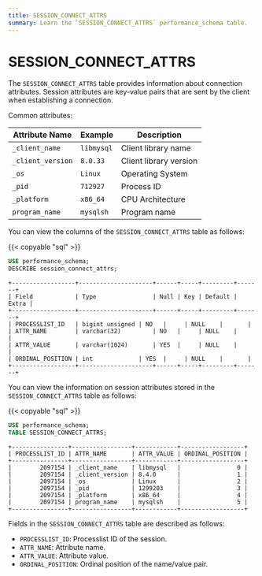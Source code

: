 ```yaml
---
title: SESSION_CONNECT_ATTRS
summary: Learn the `SESSION_CONNECT_ATTRS` performance_schema table.
---
```


# SESSION\_CONNECT\_ATTRS

The `SESSION_CONNECT_ATTRS` table provides information about connection attributes. Session attributes are key-value pairs that are sent by the client when establishing a connection.

Common attributes:

| Attribute Name    | Example       | Description                |
|-------------------|---------------|----------------------------|
| `_client_name`    | `libmysql`    | Client library name        |
| `_client_version` | `8.0.33`      | Client library version     |
| `_os`             | `Linux`       | Operating System           |
| `_pid`            | `712927`      | Process ID                 |
| `_platform`       | `x86_64`      | CPU Architecture           |
| `program_name`    | `mysqlsh`     | Program name               |

You can view the columns of the `SESSION_CONNECT_ATTRS` table as follows:

{{< copyable "sql" >}}

```sql
USE performance_schema;
DESCRIBE session_connect_attrs;
```

```
+------------------+---------------------+------+-----+---------+-------+
| Field            | Type                | Null | Key | Default | Extra |
+------------------+---------------------+------+-----+---------+-------+
| PROCESSLIST_ID   | bigint unsigned | NO   |     | NULL    |       |
| ATTR_NAME        | varchar(32)         | NO   |     | NULL    |       |
| ATTR_VALUE       | varchar(1024)       | YES  |     | NULL    |       |
| ORDINAL_POSITION | int             | YES  |     | NULL    |       |
+------------------+---------------------+------+-----+---------+-------+
```

You can view the information on session attributes stored in the `SESSION_CONNECT_ATTRS` table as follows:

{{< copyable "sql" >}}

```sql
USE performance_schema;
TABLE SESSION_CONNECT_ATTRS;
```

```
+----------------+-----------------+------------+------------------+
| PROCESSLIST_ID | ATTR_NAME       | ATTR_VALUE | ORDINAL_POSITION |
+----------------+-----------------+------------+------------------+
|        2097154 | _client_name    | libmysql   |                0 |
|        2097154 | _client_version | 8.4.0      |                1 |
|        2097154 | _os             | Linux      |                2 |
|        2097154 | _pid            | 1299203    |                3 |
|        2097154 | _platform       | x86_64     |                4 |
|        2097154 | program_name    | mysqlsh    |                5 |
+----------------+-----------------+------------+------------------+
```

Fields in the `SESSION_CONNECT_ATTRS` table are described as follows:

* `PROCESSLIST_ID`: Processlist ID of the session.
* `ATTR_NAME`: Attribute name.
* `ATTR_VALUE`: Attribute value.
* `ORDINAL_POSITION`: Ordinal position of the name/value pair.
